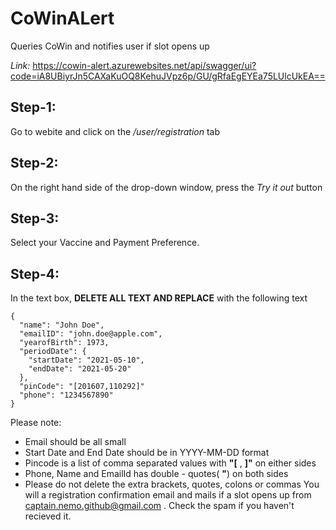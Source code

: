 # CoWinALert
Queries CoWin and notifies user if slot opens up

*Link:* https://cowin-alert.azurewebsites.net/api/swagger/ui?code=iA8UBiyrJn5CAXaKuOQ8KehuJVpz6p/GU/gRfaEgEYEa75LUlcUkEA==

## Step-1:

Go to webite and click on the _/user/registration_ tab


## Step-2:
On the right hand side of the drop-down window, press the _Try it out_ button

## Step-3:
Select your Vaccine and Payment Preference.

## Step-4:
In the text box, **DELETE ALL TEXT AND REPLACE** with the following text
```
{
  "name": "John Doe",
  "emailID": "john.doe@apple.com",
  "yearofBirth": 1973,
  "periodDate": {
    "startDate": "2021-05-10",
    "endDate": "2021-05-20"
  },
  "pinCode": "[201607,110292]"
  "phone": "1234567890"
}
```
Please note:
- Email should be all small
- Start Date and End Date should be in YYYY-MM-DD format
- Pincode is a list of comma separated values with **"[** , **]"** on either sides
- Phone, Name and EmailId has double - quotes( **"**) on both sides 
- Please do not delete the extra brackets, quotes, colons or commas
You will a registration confirmation email and mails if a slot opens up from captain.nemo.github@gmail.com . 
Check the spam if you haven't recieved it.
